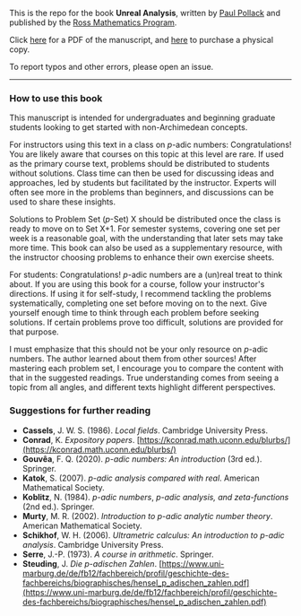 This is the repo for the book **Unreal Analysis**, written by [Paul Pollack](https://pollack.uga.edu) and published by the [Ross Mathematics Program](https://rossprogram.org/). 

Click [here](https://github.com/PPPollack/Unreal-Analysis/raw/main/padic-current.pdf) for a PDF of the manuscript, and [here](https://a.co/d/1PbHW1I) to purchase a physical copy. 

To report typos and other errors, please open an issue.

___
### How to use this book

This manuscript is intended for undergraduates and beginning graduate students looking to get started with non-Archimedean concepts.

For instructors using this text in a class on $p$-adic numbers: Congratulations! You are likely aware that courses on this topic at this level are rare. If used as the primary course text, problems should be distributed to students without solutions. Class time can then be used for discussing ideas and approaches, led by students but facilitated by the instructor. Experts will often see more in the problems than beginners, and discussions can be used to share these insights.

Solutions to Problem Set ($p$-Set) X should be distributed once the class is ready to move on to Set X+1. For semester systems, covering one set per week is a reasonable goal, with the understanding that later sets may take more time. This book can also be used as a supplementary resource, with the instructor choosing problems to enhance their own exercise sheets.

For students: Congratulations! $p$-adic numbers are a (un)real treat to think about. If you are using this book for a course, follow your instructor's directions. If using it for self-study, I recommend tackling the problems systematically, completing one set before moving on to the next. Give yourself enough time to think through each problem before seeking solutions. If certain problems prove too difficult, solutions are provided for that purpose.

I must emphasize that this should not be your only resource on $p$-adic numbers. The author learned about them from other sources! After mastering each problem set, I encourage you to compare the content with that in the suggested readings. True understanding comes from seeing a topic from all angles, and different texts highlight different perspectives.

### Suggestions for further reading

- **Cassels**, J. W. S. (1986). *Local fields*. Cambridge University Press.
- **Conrad**, K. *Expository papers*. [https://kconrad.math.uconn.edu/blurbs/](https://kconrad.math.uconn.edu/blurbs/)
- **Gouvêa**, F. Q. (2020). $p$*-adic numbers: An introduction* (3rd ed.). Springer.
- **Katok**, S. (2007). $p$*-adic analysis compared with real*. American Mathematical Society.
- **Koblitz**, N. (1984). $p$*-adic numbers*, $p$*-adic analysis, and zeta-functions* (2nd ed.). Springer.
- **Murty**, M. R. (2002). *Introduction to* $p$*-adic analytic number theory*. American Mathematical Society.
- **Schikhof**, W. H. (2006). *Ultrametric calculus: An introduction to* $p$*-adic analysis*. Cambridge University Press.
- **Serre**, J.-P. (1973). *A course in arithmetic*. Springer.
- **Steuding**, J. *Die* $p$-*adischen Zahlen*. [https://www.uni-marburg.de/de/fb12/fachbereich/profil/geschichte-des-fachbereichs/biographisches/hensel_p_adischen_zahlen.pdf](https://www.uni-marburg.de/de/fb12/fachbereich/profil/geschichte-des-fachbereichs/biographisches/hensel_p_adischen_zahlen.pdf)
